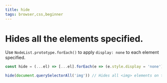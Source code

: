 ```yaml
---
title: hide
tags: browser,css,beginner
---
```


# Hides all the elements specified.

Use `NodeList.prototype.forEach()` to apply `display: none` to each element specified.

```js
const hide = (...el) => [...el].forEach(e => (e.style.display = 'none'))
```

```js
hide(document.querySelectorAll('img')) // Hides all <img> elements on the page
```
